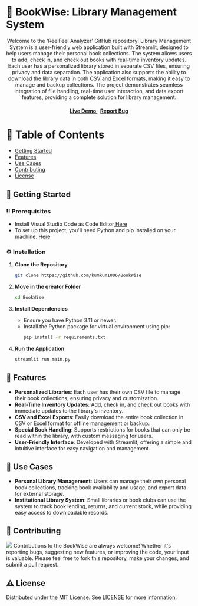 # :star2: BookWise: Library Management System

<div align='center'>

<p>Welcome to the 'ReelFeel Analyzer' GitHub repository! Library Management System is a user-friendly web application built with Streamlit, designed to help users manage their personal book collections. The system allows users to add, check in, and check out books with real-time inventory updates. Each user has a personalized library stored in separate CSV files, ensuring privacy and data separation. The application also supports the ability to download the library data in both CSV and Excel formats, making it easy to manage and backup collections. The project demonstrates seamless integration of file handling, real-time user interaction, and data export features, providing a complete solution for library management.</p>

<h4> <a href="the-bookwise.streamlit.app/"> Live Demo </a> <span> · </span> <a href="https://github.com/kumkum1006/BookWise/issues"> Report Bug </a>

</div>

# :notebook_with_decorative_cover: Table of Contents

- [Getting Started](#toolbox-getting-started)
- [Features](#dart-features)
- [Use Cases](#compass-use-cases)
- [Contributing](#wave-contributing)
- [License](#warning-license)

## :toolbox: Getting Started

### :bangbang: Prerequisites

- Install Visual Studio Code as Code Editor<a href="https://code.visualstudio.com/Download"> Here</a>
- To set up this project, you'll need Python and pip installed on your machine.<a href="https://www.python.org/downloads/"> Here</a>

### :gear: Installation

1. **Clone the Repository**
   ```bash
   git clone https://github.com/kumkum1006/BookWise
   ```
2. **Move in the qreator Folder**
   ```bash
   cd BookWise
   ```
3. **Install Dependencies**

   - Ensure you have Python 3.11 or newer.
   - Install the Python package for virtual environment using pip:
     ```bash
     pip install -r requirements.txt
     ```

4. **Run the Application**
   ```bash
   streamlit run main.py
   ```

## :dart: Features

- **Personalized Libraries**: Each user has their own CSV file to manage their book collections, ensuring privacy and customization.
- **Real-Time Inventory Updates**: Add, check in, and check out books with immediate updates to the library's inventory.
- **CSV and Excel Exports**: Easily download the entire book collection in CSV or Excel format for offline management or backup.
- **Special Book Handling**: Supports restrictions for books that can only be read within the library, with custom messaging for users.
- **User-Friendly Interface**: Developed with Streamlit, offering a simple and intuitive interface for easy navigation and management.

## :compass: Use Cases

- **Personal Library Management**: Users can manage their own personal book collections, tracking book availability and usage, and export data for external storage.
- **Institutional Library System**: Small libraries or book clubs can use the system to track book lending, returns, and current stock, while providing easy access to downloadable records.

## :wave: Contributing

<img src="https://contrib.rocks/image?repo=Louis3797/awesome-readme-template" /> Contributions to the BookWise are always welcome! Whether it's reporting bugs, suggesting new features, or improving the code, your input is valuable. Please feel free to fork this repository, make your changes, and submit a pull request.

## :warning: License

Distributed under the MIT License. See <a href="https://github.com/kumkum1006/BookWise/blob/main/LICENSE">LICENSE</a> for more information.
